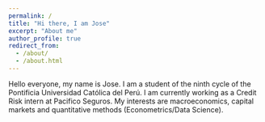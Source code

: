 ```yaml
---
permalink: /
title: "Hi there, I am Jose"
excerpt: "About me"
author_profile: true
redirect_from: 
  - /about/
  - /about.html
---
```


Hello everyone, my name is Jose. I am a student of the ninth cycle of the Pontificia Universidad Católica del Perú. I am currently working as a Credit Risk intern at Pacifico Seguros. My interests are macroeconomics, capital markets and quantitative methods (Econometrics/Data Science).